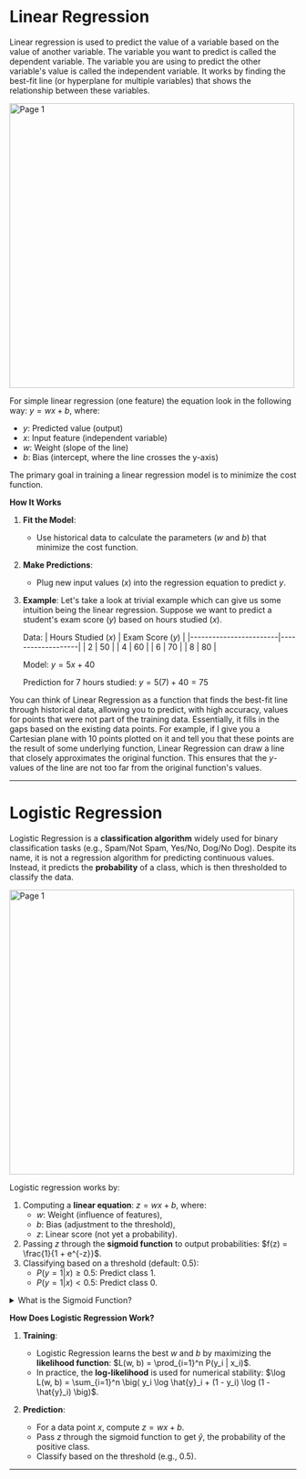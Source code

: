 
# Linear Regression

Linear regression is used to predict the value of a variable based on the value of another variable. The variable you want to predict is called the dependent variable. 
The variable you are using to predict the other variable's value is called the independent variable. It works by finding the best-fit line (or hyperplane for multiple variables) 
that shows the relationship between these variables.

<img width="500" alt="Page 1" src="https://github.com/user-attachments/assets/63b4f083-192e-40fb-a45c-71b26210cca6">

For simple linear regression (one feature) the equation look in the following way: $`y = wx + b`$, where:
  - $`y`$: Predicted value (output)
  - $`x`$: Input feature (independent variable)
  - $`w`$: Weight (slope of the line)
  - $`b`$: Bias (intercept, where the line crosses the y-axis)

The primary goal in training a linear regression model is to minimize the cost function.

**How It Works**


1. **Fit the Model**:
    - Use historical data to calculate the parameters ($`w`$ and $`b`$) that minimize the cost function.

2. **Make Predictions**:
    - Plug new input values ($`x`$) into the regression equation to predict $`y`$.

3. **Example**:
    Let's take a look at trivial example which can give us some intuition being the linear regression. Suppose we want to predict a student's exam score ($`y`$)
    based on hours studied ($`x`$).

    Data:
    | Hours Studied ($`x`$) | Exam Score ($`y`$) |
    |------------------------|-------------------|
    | 2                      | 50                |
    | 4                      | 60                |
    | 6                      | 70                |
    | 8                      | 80                |

    Model:
    $`y = 5x + 40`$

    Prediction for 7 hours studied:
    $`y = 5(7) + 40 = 75`$

You can think of Linear Regression as a function that finds the best-fit line through historical data, allowing you to predict, with high accuracy, 
values for points that were not part of the training data. Essentially, it fills in the gaps based on the existing data points. 
For example, if I give you a Cartesian plane with 10 points plotted on it and tell you that these points are the result of some underlying function, 
Linear Regression can draw a line that closely approximates the original function. This ensures that the $`y`$-values of the line are not too far from the 
original function's values.

---

# Logistic Regression

Logistic Regression is a **classification algorithm** widely used for binary classification tasks (e.g., Spam/Not Spam, Yes/No, Dog/No Dog). Despite its name, it is not a regression algorithm for predicting continuous values. Instead, it predicts the **probability** of a class, which is then thresholded to classify the data.

<img width="500" alt="Page 1" src="https://github.com/user-attachments/assets/8d83cfdd-d2cb-4162-b616-b5dc86ad73a5">

Logistic regression works by:
1. Computing a **linear equation**:
   $`z = wx + b`$,
   where:
   - $`w`$: Weight (influence of features),
   - $`b`$: Bias (adjustment to the threshold),
   - $`z`$: Linear score (not yet a probability).
2. Passing $`z`$ through the **sigmoid function** to output probabilities:
   $`f(z) = \frac{1}{1 + e^{-z}}`$.
3. Classifying based on a threshold (default: 0.5):
   - $`P(y=1 | x) \geq 0.5`$: Predict class 1.
   - $`P(y=1 | x) < 0.5`$: Predict class 0.

<details>
  
<summary>What is the Sigmoid Function?</summary>
  
The **sigmoid function** is a mathematical function used to "squash" any real number into a range between 0 and 1. This makes it perfect for predicting probabilities.

#### **Sigmoid Formula**:

$`f(z) = \frac{1}{1 + e^{-z}}`$

</details>

**How Does Logistic Regression Work?**

1. **Training**:
   - Logistic Regression learns the best $`w`$ and $`b`$ by maximizing the **likelihood function**:
     $`L(w, b) = \prod_{i=1}^n P(y_i | x_i)`$.
   - In practice, the **log-likelihood** is used for numerical stability:
     $`\log L(w, b) = \sum_{i=1}^n \big( y_i \log \hat{y}_i + (1 - y_i) \log (1 - \hat{y}_i) \big)`$.

2. **Prediction**:
   - For a data point $`x`$, compute $`z = wx + b`$.
   - Pass $`z`$ through the sigmoid function to get $`\hat{y}`$, the probability of the positive class.
   - Classify based on the threshold (e.g., 0.5).

---

